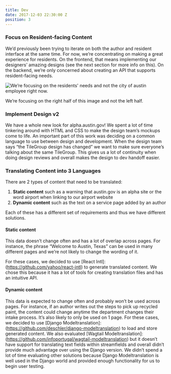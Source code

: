 ```yaml
---
title: Dev
date: 2017-12-03 22:30:00 Z
position: 3
---
```


### Focus on Resident-facing Content

We’d previously been trying to iterate on both the author and resident interface at the same time. For now, we’re concentrating on making a great experience for residents. On the frontend, that means implementing our designers’ amazing designs (see the next section for more info on this). On the backend, we’re only concerned about creating an API that supports resident-facing needs.

![We’re focusing on the residents' needs and not the city of austin employee right now.](/uploads/focus_on_resident_ne_swni0.jpg)

We’re focusing on the right half of this image and not the left half.

### Implement Design v2

We have a whole new look for alpha.austin.gov! We spent a lot of time tinkering around with HTML and CSS to make the design team’s mockups come to life. An important part of this work was deciding on a common language to use between design and development. When the design team says “the TileGroup design has changed” we want to make sure everyone’s talking about the same TileGroup. This gives us a lot of continuity when doing design reviews and overall makes the design to dev handoff easier.

### Translating Content into 3 Languages

There are 2 types of content that need to be translated:

1. **Static content** such as a warning that austin.gov is an alpha site or the word airport when linking to our airport website
2. **Dynamic content** such as the text on a service page added by an author

Each of these has a different set of requirements and thus we have different solutions.

#### Static content
This data doesn’t change often and has a lot of overlap across pages. For instance, the phrase “Welcome to Austin, Texas” can be used in many different pages and we’re not likely to change the wording of it.

For these cases, we decided to use [React Intl]: (https://github.com/yahoo/react-intl) to generate translated content. We chose this because it has a lot of tools for creating translation files and has an intuitive API.

#### Dynamic content

This data is expected to change often and probably won’t be used across pages. For instance, if an author writes out the steps to pick up recycled paint, the content could change anytime the department changes their intake process. It’s also likely to only be used on 1 page.
For these cases, we decided to use [Django Modeltranslation]: (https://github.com/deschler/django-modeltranslation) to load and store generated content. We also evaluated [Wagtail Modeltranslation]: (https://github.com/infoportugal/wagtail-modeltranslation) but it doesn’t have support for translating text fields within streamfields and overall didn’t provide much advantage over using the Django version. We didn’t spend a lot of time evaluating other solutions because Django Modeltranslation is well used in the Django world and provided enough functionality for us to begin user testing.

